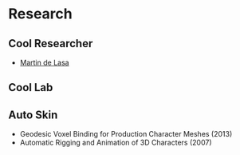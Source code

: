 # Research
## Cool Researcher
* [Martin de Lasa](http://www.dgp.toronto.edu/~mdelasa/)
## Cool Lab
## Auto Skin
* Geodesic Voxel Binding for Production Character Meshes (2013)
* Automatic Rigging and Animation of 3D Characters (2007)